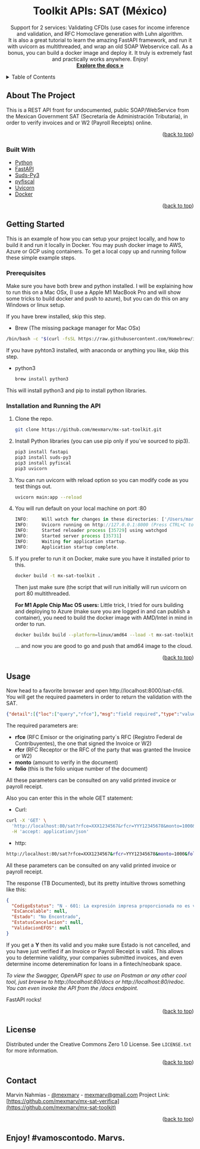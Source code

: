 <h1 align="center">Toolkit APIs: SAT (México)</h1>
  <p align="center">
    Support for 2 services: Validating CFDIs (use cases for income inference and validation, and RFC Homoclave generation with Luhn algorithm.<br/>
    It is also a great tutorial to learn the amazing FastAPI framework, and run it with uvicorn as multithreaded, and wrap an old SOAP Webservice call. As a bonus, you can build a docker image and deploy it. It truly is extremely fast and practically works anywhere. Enjoy!  
    <br />
    <a href="https://github.com/mexmarv/mx-sat-verifica"><strong>Explore the docs »</strong></a>
  </p>
</div>

<!-- TABLE OF CONTENTS -->
<details>
  <summary>Table of Contents</summary>
  <ol>
    <li>
      <a href="#about-the-project">About The Project</a>
      <ul>
        <li><a href="#built-with">Built With</a></li>
      </ul>
    </li>
    <li>
      <a href="#getting-started">Getting Started</a>
      <ul>
        <li><a href="#prerequisites">Prerequisites</a></li>
        <li><a href="#installation">Installation</a></li>
      </ul>
    </li>
    <li><a href="#usage">Usage</a></li>
    <li><a href="#roadmap">Roadmap</a></li>
    <li><a href="#contributing">Contributing</a></li>
    <li><a href="#license">License</a></li>
    <li><a href="#contact">Contact</a></li>
    <li><a href="#acknowledgments">Acknowledgments</a></li>
  </ol>
</details>

<!-- ABOUT THE PROJECT -->
## About The Project
This is a REST API front for undocumented, public SOAP/WebService from the Mexican Government SAT (Secretaría de Administración Tributaria), in order to verify invoices and or W2 (Payroll Receipts) online.
<p align="right">(<a href="#top">back to top</a>)</p>

### Built With
* [Python](https://python.org/)
* [FastAPI](https://fastapi.tiangolo.com/)
* [Suds-Py3](https://github.com/cackharot/suds-py3/)
* [pyfiscal](https://github.com/thomgonzalez/pyfiscal)
* [Uvicorn](https://www.uvicorn.org/)
* [Docker](https://docker.com/)

<p align="right">(<a href="#top">back to top</a>)</p>

<!-- GETTING STARTED -->
## Getting Started

This is an example of how you can setup your project locally, and how to build it and run it locally in Docker. You may push docker image to AWS, Azure or GCP using containers. To get a local copy up and running follow these simple example steps.

### Prerequisites

Make sure you have both brew and python installed. I will be explaining how to run this on a Mac OSx, (I use a Apple M1 MacBook Pro and will show some tricks to build docker and push to azure), but you can do this on any Windows or linux setup.

If you have brew installed, skip this step.
* Brew (The missing package manager for Mac OSx)
```sh
/bin/bash -c "$(curl -fsSL https://raw.githubusercontent.com/Homebrew/install/HEAD/install.sh)"
```

If you have pyhton3 installed, with anaconda or anything you like, skip this step.
* python3
  ```sh
  brew install python3
  ```
This will install python3 and pip to install python libraries.

### Installation and Running the API

1. Clone the repo.
   ```sh
   git clone https://github.com/mexmarv/mx-sat-toolkit.git
   ```
2. Install Python libraries (you can use pip only if you´ve sourced to pip3).
   ```sh
   pip3 install fastapi
   pip3 install suds-py3
   pip3 install pyfiscal
   pip3 uvicorn
   ```
3. You can run uvicorn with reload option so you can modify code as you test things out.
   ```sh
   uvicorn main:app --reload
   ```
4. You will run default on your local machine on port :80
   ```js
   INFO:     Will watch for changes in these directories: ['/Users/marvin/Documents/Code/mx-sat-toolkit']
   INFO:     Uvicorn running on http://127.0.0.1:8000 (Press CTRL+C to quit)
   INFO:     Started reloader process [35729] using watchgod
   INFO:     Started server process [35731]
   INFO:     Waiting for application startup.
   INFO:     Application startup complete.
   ```
5. If you prefer to run it on Docker, make sure you have it installed prior to this. 
   ```sh
   docker build -t mx-sat-toolkit . 
   ```
   Then just make sure (the script that will run initially will run uvicorn on port 80 multithreaded.
   
   <b>For M1 Apple Chip Mac OS users:</b>
   Little trick, I tried for ours building and deploying to Azure (make sure you are logged in and can publish a container), you need to build the docker image with AMD/Intel in mind in order to run.
   ```sh
   docker buildx build --platform=linux/amd64 --load -t mx-sat-toolkit . 
   ```
   ... and now you are good to go and push that amd64 image to the cloud.
   
<p align="right">(<a href="#top">back to top</a>)</p>

<!-- USAGE EXAMPLES -->
## Usage

Now head to a favorite browser and open http://localhost:8000/sat-cfdi. You will get the required paameters in order to return the validation with the SAT.
```JSON
{"detail":[{"loc":["query","rfce"],"msg":"field required","type":"value_error.missing"},{"loc":["query","rfcr"],"msg":"field required","type":"value_error.missing"},{"loc":["query","monto"],"msg":"field required","type":"value_error.missing"},{"loc":["query","folio"],"msg":"field required","type":"value_error.missing"}]}
```
The required parameters are:
- <b>rfce</b> (RFC Emisor or the originating party´s RFC (Registro Federal de Contribuyentes), the one that signed the Invoice or W2)
- <b>rfcr</b> (RFC Receptor or the RFC of the party that was granted the Invoice or W2)
- <b>monto</b> (amount to verify in the document)
- <b>folio</b> (this is the folio unique number of the document)

All these parameters can be consulted on any valid printed invoice or payroll receipt.

Also you can enter this in the whole GET statement:
* Curl:
```sh
curl -X 'GET' \
  'http://localhost:80/sat?rfce=XXX1234567&rfcr=YYY12345678&monto=1000&folio=AXBVVDGGDGD' \
  -H 'accept: application/json'
```

* http:
```sh
http://localhost:80/sat?rfce=XXX1234567&rfcr=YYY12345678&monto=1000&folio=AXBVVDGGDGD
```
All these parameters can be consulted on any valid printed invoice or payroll receipt.

The response (TB Documented), but its pretty intuitive throws something like this:
```JSON
{
  "CodigoEstatus": "N - 601: La expresión impresa proporcionada no es válida.",
  "EsCancelable": null,
  "Estado": "No Encontrado",
  "EstatusCancelacion": null,
  "ValidacionEFOS": null
}
```
If you get a <b>Y</b> then its valid and you make sure Estado is not cancelled, and you have just verified if an Invoice or Payroll Receipt is valid. This allows you to determine validity, your companies submitted invoices, and even determine income deteremination for loans in a fintech/neobank space.

_To view the Swagger, OpenAPI spec to use on Postman or any other cool tool, just browse to http://localhost:80/docs or http://localhost:80/redoc. You can even invoke the API from the /docs endpoint._ 

FastAPI rocks!

<p align="right">(<a href="#top">back to top</a>)</p>

<!-- LICENSE -->
## License

Distributed under the Creative Commons Zero 1.0 License. See `LICENSE.txt` for more information.

<p align="right">(<a href="#top">back to top</a>)</p>

<!-- CONTACT -->
## Contact

Marvin Nahmias - [@mexmarv](https://twitter.com/mexmarv) - mexmarv@gmail.com
Project Link: [https://github.com/mexmarv/mx-sat-verifica](https://github.com/mexmarv/mx-sat-toolkit)

<p align="right">(<a href="#top">back to top</a>)</p>

## Enjoy! #vamoscontodo. Marvs.


